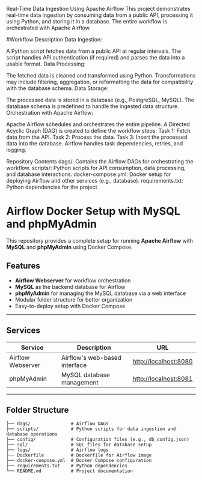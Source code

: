 Real-Time Data Ingestion Using Apache Airflow
This project demonstrates real-time data ingestion by consuming data from a public API, processing it using Python, and storing it in a database. The entire workflow is orchestrated with Apache Airflow.

#Workflow Description
Data Ingestion:

A Python script fetches data from a public API at regular intervals.
The script handles API authentication (if required) and parses the data into a usable format.
Data Processing:

The fetched data is cleaned and transformed using Python.
Transformations may include filtering, aggregation, or reformatting the data for compatibility with the database schema.
Data Storage:

The processed data is stored in a database (e.g., PostgreSQL, MySQL).
The database schema is predefined to handle the ingested data structure.
Orchestration with Apache Airflow:

Apache Airflow schedules and orchestrates the entire pipeline.
A Directed Acyclic Graph (DAG) is created to define the workflow steps:
Task 1: Fetch data from the API.
Task 2: Process the data.
Task 3: Insert the processed data into the database.
Airflow handles task dependencies, retries, and logging.


Repository Contents
dags/: Contains the Airflow DAGs for orchestrating the workflow.
scripts/: Python scripts for API consumption, data processing, and database interactions.
docker-compose.yml: Docker setup for deploying Airflow and other services (e.g., database).
requirements.txt: Python dependencies for the project


# Airflow Docker Setup with MySQL and phpMyAdmin

This repository provides a complete setup for running **Apache Airflow** with **MySQL** and **phpMyAdmin** using Docker Compose.

## Features
- **Airflow Webserver** for workflow orchestration
- **MySQL** as the backend database for Airflow
- **phpMyAdmin** for managing the MySQL database via a web interface
- Modular folder structure for better organization
- Easy-to-deploy setup with Docker Compose

---

## Services

| Service          | Description                        | URL                          |
|-------------------|------------------------------------|------------------------------|
| Airflow Webserver | Airflow's web-based interface     | [http://localhost:8080](http://localhost:8080) |
| phpMyAdmin        | MySQL database management         | [http://localhost:8081](http://localhost:8081) |

---

## Folder Structure

```plaintext
├── dags/               # Airflow DAGs
├── scripts/            # Python scripts for data ingestion and database operations
├── config/             # Configuration files (e.g., db_config.json)
├── sql/                # SQL files for database setup
├── logs/               # Airflow logs
├── Dockerfile          # Dockerfile for Airflow image
├── docker-compose.yml  # Docker Compose configuration
├── requirements.txt    # Python dependencies
└── README.md           # Project documentation








